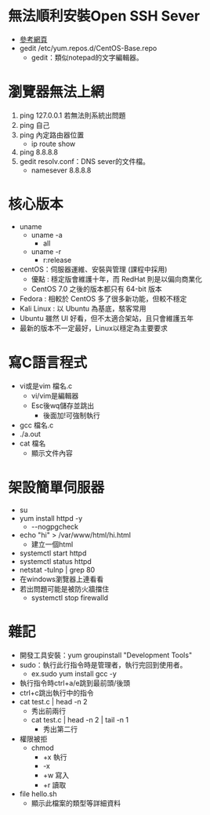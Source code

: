 # 無法順利安裝Open SSH Sever
* [參考網頁](http://ilms.csu.edu.tw/6736/doc/35571)
* gedit /etc/yum.repos.d/CentOS-Base.repo
   * gedit：類似notepad的文字編輯器。

# 瀏覽器無法上網
1. ping 127.0.0.1 若無法則系統出問題
2. ping 自己
3. ping 內定路由器位置
   * ip route show
4. ping 8.8.8.8
5. gedit resolv.conf：DNS sever的文件檔。
   * namesever 8.8.8.8

# 核心版本
* uname
   * uname -a
      * all
   * uname -r
      * r:release
* centOS：伺服器運維、安裝與管理 (課程中採用)
   * 優點 : 穩定版會維護十年，而 RedHat 則是以偏向商業化
   * CentOS 7.0 之後的版本都只有 64-bit 版本
* Fedora : 相較於 CentOS 多了很多新功能，但較不穩定
* Kali Linux : 以 Ubuntu 為基底，駭客常用
* Ubuntu 雖然 UI 好看，但不太適合架站，且只會維護五年
* 最新的版本不一定最好，Linux以穩定為主要要求

# 寫C語言程式
* vi或是vim 檔名.c
   * vi/vim是編輯器
   * Esc後wq儲存並跳出
      * 後面加!可強制執行
* gcc 檔名.c
* ./a.out
* cat 檔名
   * 顯示文件內容
   
# 架設簡單伺服器
* su
* yum install httpd -y
    * --nogpgcheck
* echo "hi" > /var/www/html/hi.html
    * 建立一個html
* systemctl start httpd
* systemctl status httpd
* netstat -tulnp | grep 80
* 在windows瀏覽器上連看看
* 若出問題可能是被防火牆擋住
    * systemctl stop firewalld
   
# 雜記
* 開發工具安裝：yum groupinstall "Development Tools"
* sudo：執行此行指令時是管理者，執行完回到使用者。
   * ex.sudo yum install gcc -y
* 執行指令時ctrl+a/e跳到最前頭/後頭
* ctrl+c跳出執行中的指令
* cat test.c | head -n 2
  * 秀出前兩行
  * cat test.c | head -n 2 | tail -n 1
    * 秀出第二行
* 權限被拒
  * chmod
    * +x 執行
    * -x
    * +w 寫入
    * +r 讀取
* file hello.sh
  * 顯示此檔案的類型等詳細資料
